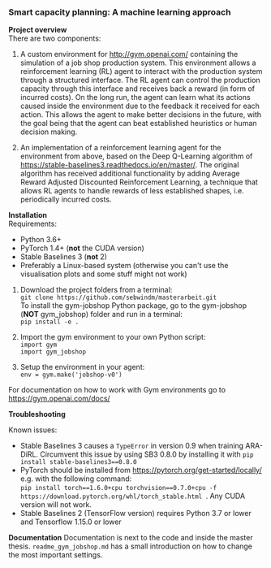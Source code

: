 ### **Smart capacity planning: A machine learning approach**

**Project overview**\
There are two components:
1. A custom environment for http://gym.openai.com/ containing the simulation of a job shop production system. 
   This environment allows a reinforcement learning (RL) agent to interact with the production system through a structured interface.
   The RL agent can control the production capacity through this interface and receives back a reward (in form of incurred costs).
   On the long run, the agent can learn what its actions caused inside the environment due to the feedback it received for each action.
   This allows the agent to make better decisions in the future, with the goal being that the agent can beat established heuristics or human decision making. 


2. An implementation of a reinforcement learning agent for the environment from above, based on the Deep Q-Learning algorithm
   of https://stable-baselines3.readthedocs.io/en/master/.
   The original algorithm has received additional functionality by adding Average Reward Adjusted Discounted Reinforcement Learning,
   a technique that allows RL agents to handle rewards of less established shapes, i.e. periodically incurred costs. 


**Installation**\
Requirements:
* Python 3.6+
* PyTorch 1.4+  (**not** the CUDA version)
* Stable Baselines 3 (**not** 2)
* Preferably a Linux-based system (otherwise you can't use the
visualisation plots and some stuff might not work)

1. Download the project folders from a terminal:\
`git clone https://github.com/sebwindm/masterarbeit.git` \
To install the gym-jobshop Python package, go to the gym-jobshop (**NOT** gym_jobshop) 
folder and run in a terminal:\
`pip install -e .`

2. Import the gym environment to your own Python script:\
`import gym`\
`import gym_jobshop`

3. Setup the environment in your agent:\
`env = gym.make('jobshop-v0')`

For documentation on how to work with Gym environments
go to https://gym.openai.com/docs/

**Troubleshooting**

Known issues:
* Stable Baselines 3 causes a `TypeError` in version 0.9 when training ARA-DiRL. 
Circumvent this issue by using SB3 0.8.0 by installing it with 
`pip install stable-baselines3==0.8.0`
* PyTorch should be installed from https://pytorch.org/get-started/locally/
e.g. with the following command:\
`pip install torch==1.6.0+cpu torchvision==0.7.0+cpu -f https://download.pytorch.org/whl/torch_stable.html
`. Any CUDA version will not work.
* Stable Baselines 2 (TensorFlow version) requires Python 3.7 or lower and Tensorflow 1.15.0 or lower

**Documentation**
Documentation is next to the code and inside the master thesis. 
`readme_gym_jobshop.md` has a small introduction on how to change the most important settings.
